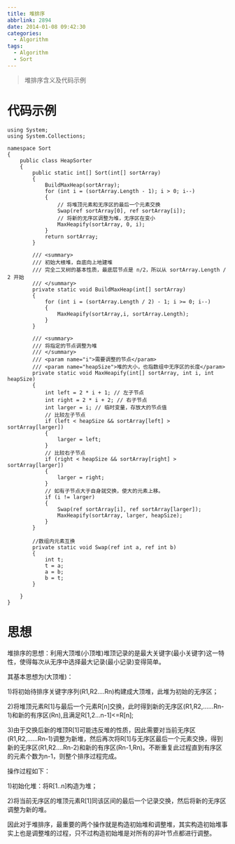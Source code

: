 ```yaml
---
title: 堆排序
abbrlink: 2894
date: 2014-01-08 09:42:30
categories:
  - Algorithm
tags:
  - Algorithm
  - Sort
---
```


> 堆排序含义及代码示例

<!-- more -->

# 代码示例

```
using System;
using System.Collections;

namespace Sort
{
    public class HeapSorter
    {
        public static int[] Sort(int[] sortArray)
        {
            BuildMaxHeap(sortArray);
            for (int i = (sortArray.Length - 1); i > 0; i--)
            {
            	// 将堆顶元素和无序区的最后一个元素交换
                Swap(ref sortArray[0], ref sortArray[i]); 
                // 将新的无序区调整为堆，无序区在变小 
                MaxHeapify(sortArray, 0, i);            
            }
            return sortArray;
        }

        /// <summary>
        /// 初始大根堆，自底向上地建堆
        /// 完全二叉树的基本性质，最底层节点是 n/2，所以从 sortArray.Length / 2 开始
        /// </summary>
        private static void BuildMaxHeap(int[] sortArray)
        {
            for (int i = (sortArray.Length / 2) - 1; i >= 0; i--)
            {
                MaxHeapify(sortArray,i, sortArray.Length);
            }
        }

        /// <summary>
        /// 将指定的节点调整为堆
        /// </summary>
        /// <param name="i">需要调整的节点</param>
        /// <param name="heapSize">堆的大小，也指数组中无序区的长度</param>
        private static void MaxHeapify(int[] sortArray, int i, int heapSize)
        {
            int left = 2 * i + 1; // 左子节点
            int right = 2 * i + 2; // 右子节点
            int larger = i; // 临时变量，存放大的节点值
            // 比较左子节点
            if (left < heapSize && sortArray[left] > sortArray[larger])
            {
                larger = left;
            }
            // 比较右子节点
            if (right < heapSize && sortArray[right] > sortArray[larger])
            {
                larger = right;
            }
            // 如有子节点大于自身就交换，使大的元素上移。
            if (i != larger)
            {
                Swap(ref sortArray[i], ref sortArray[larger]);
                MaxHeapify(sortArray, larger, heapSize);
            }
        }

        //数组内元素互换
        private static void Swap(ref int a, ref int b)
        {
            int t;
            t = a;
            a = b;
            b = t;
        }

    }
}
```

# 思想
堆排序的思想：利用大顶堆(小顶堆)堆顶记录的是最大关键字(最小关键字)这一特性，使得每次从无序中选择最大记录(最小记录)变得简单。

其基本思想为(大顶堆)：

1)将初始待排序关键字序列(R1,R2....Rn)构建成大顶堆，此堆为初始的无序区；

2)将堆顶元素R[1]与最后一个元素R[n]交换，此时得到新的无序区(R1,R2,......Rn-1)和新的有序区(Rn),且满足R[1,2...n-1]<=R[n];

3)由于交换后新的堆顶R[1]可能违反堆的性质，因此需要对当前无序区(R1,R2,......Rn-1)调整为新堆，然后再次将R[1]与无序区最后一个元素交换，得到新的无序区(R1,R2....Rn-2)和新的有序区(Rn-1,Rn)。不断重复此过程直到有序区的元素个数为n-1，则整个排序过程完成。

操作过程如下：

1)初始化堆：将R[1..n]构造为堆；

2)将当前无序区的堆顶元素R[1]同该区间的最后一个记录交换，然后将新的无序区调整为新的堆。

因此对于堆排序，最重要的两个操作就是构造初始堆和调整堆，其实构造初始堆事实上也是调整堆的过程，只不过构造初始堆是对所有的非叶节点都进行调整。
